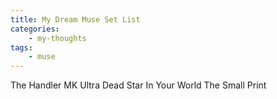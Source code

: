 ```yaml
---
title: My Dream Muse Set List
categories:
    - my-thoughts
tags:
    - muse
---
```

The Handler
MK Ultra
Dead Star
In Your World
The Small Print